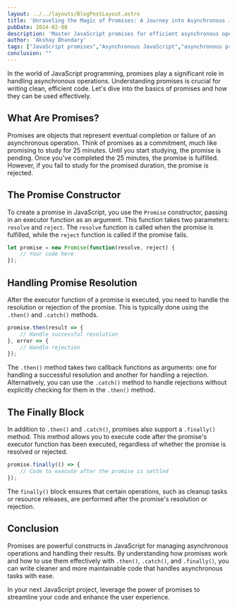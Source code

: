 ```yaml
---
layout: ../../layouts/BlogPostLayout.astro
title: 'Unraveling the Magic of Promises: A Journey into Asynchronous JavaScript'
pubDate: 2024-02-08
description: 'Master JavaScript promises for efficient asynchronous operations.'
author: 'Akshay Bhandary'
tags: ["JavaScript promises","Asynchronous JavaScript","asynchronous programming best practices"]
conclusion: ""
---
```


In the world of JavaScript programming, promises play a significant role in handling asynchronous operations. Understanding promises is crucial for writing clean, efficient code. Let's dive into the basics of promises and how they can be used effectively.

## What Are Promises?

Promises are objects that represent eventual completion or failure of an asynchronous operation. Think of promises as a commitment, much like promising to study for 25 minutes. Until you start studying, the promise is pending. Once you've completed the 25 minutes, the promise is fulfilled. However, if you fail to study for the promised duration, the promise is rejected.

## The Promise Constructor

To create a promise in JavaScript, you use the `Promise` constructor, passing in an executor function as an argument. This function takes two parameters: `resolve` and `reject`. The `resolve` function is called when the promise is fulfilled, while the `reject` function is called if the promise fails.

```javascript
let promise = new Promise(function(resolve, reject) {
    // Your code here
});
```

## Handling Promise Resolution

After the executor function of a promise is executed, you need to handle the resolution or rejection of the promise. This is typically done using the `.then()` and `.catch()` methods.

```javascript
promise.then(result => {
    // Handle successful resolution
}, error => {
    // Handle rejection
});
```

The `.then()` method takes two callback functions as arguments: one for handling a successful resolution and another for handling a rejection. Alternatively, you can use the `.catch()` method to handle rejections without explicitly checking for them in the `.then()` method.

## The Finally Block

In addition to `.then()` and `.catch()`, promises also support a `.finally()` method. This method allows you to execute code after the promise's executor function has been executed, regardless of whether the promise is resolved or rejected.

```javascript
promise.finally(() => {
    // Code to execute after the promise is settled
});
```

The `finally()` block ensures that certain operations, such as cleanup tasks or resource releases, are performed after the promise's resolution or rejection.

## Conclusion

Promises are powerful constructs in JavaScript for managing asynchronous operations and handling their results. By understanding how promises work and how to use them effectively with `.then()`, `.catch()`, and `.finally()`, you can write cleaner and more maintainable code that handles asynchronous tasks with ease.

In your next JavaScript project, leverage the power of promises to streamline your code and enhance the user experience.

